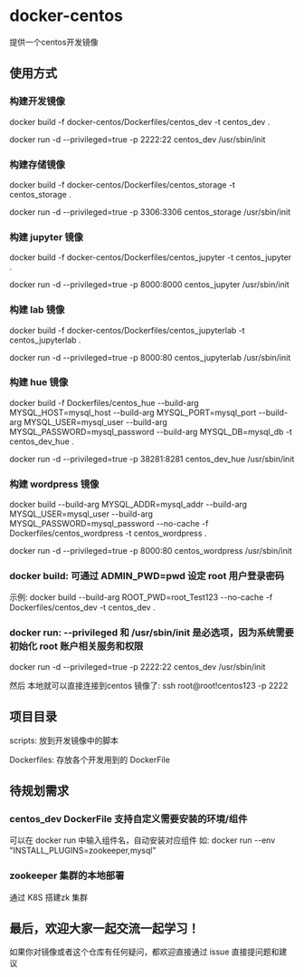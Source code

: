 # docker-centos
提供一个centos开发镜像

## 使用方式
### 构建开发镜像
docker build -f docker-centos/Dockerfiles/centos_dev -t centos_dev .

docker run -d --privileged=true -p 2222:22 centos_dev /usr/sbin/init

### 构建存储镜像
docker build -f docker-centos/Dockerfiles/centos_storage -t centos_storage .

docker run -d --privileged=true -p 3306:3306 centos_storage /usr/sbin/init

### 构建 jupyter 镜像
docker build -f docker-centos/Dockerfiles/centos_jupyter -t centos_jupyter .

docker run -d --privileged=true -p 8000:8000 centos_jupyter /usr/sbin/init

### 构建 lab 镜像
docker build -f docker-centos/Dockerfiles/centos_jupyterlab -t centos_jupyterlab .

docker run -d --privileged=true -p 8000:80 centos_jupyterlab /usr/sbin/init

### 构建 hue 镜像
docker build -f Dockerfiles/centos_hue --build-arg MYSQL_HOST=mysql_host --build-arg MYSQL_PORT=mysql_port --build-arg MYSQL_USER=mysql_user --build-arg MYSQL_PASSWORD=mysql_password --build-arg MYSQL_DB=mysql_db -t centos_dev_hue .

docker run -d --privileged=true -p 38281:8281 centos_dev_hue /usr/sbin/init

### 构建 wordpress 镜像
docker build --build-arg MYSQL_ADDR=mysql_addr --build-arg MYSQL_USER=mysql_user --build-arg MYSQL_PASSWORD=mysql_password --no-cache -f Dockerfiles/centos_wordpress -t centos_wordpress .

docker run -d --privileged=true -p 8000:80 centos_wordpress /usr/sbin/init

### docker build: 可通过 ADMIN_PWD=pwd 设定 root 用户登录密码
示例: docker build --build-arg ROOT_PWD=root_Test123 --no-cache -f Dockerfiles/centos_dev -t centos_dev .

### docker run: --privileged 和 /usr/sbin/init 是必选项，因为系统需要初始化 root 账户相关服务和权限
docker run -d --privileged=true -p 2222:22 centos_dev /usr/sbin/init

然后 本地就可以直接连接到centos 镜像了:
ssh root@root!centos123 -p 2222

## 项目目录
scripts: 放到开发镜像中的脚本

Dockerfiles: 存放各个开发用到的 DockerFile

## 待规划需求
### centos_dev DockerFile 支持自定义需要安装的环境/组件
可以在 docker run 中输入组件名，自动安装对应组件
如: docker run --env "INSTALL_PLUGINS=zookeeper,mysql"

### zookeeper 集群的本地部署
通过 K8S 搭建zk 集群

## 最后，欢迎大家一起交流一起学习！
如果你对镜像或者这个仓库有任何疑问，都欢迎直接通过 issue 直接提问题和建议